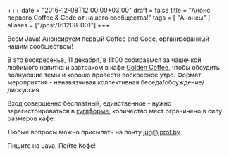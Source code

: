 +++
date = "2016-12-08T12:00:00+03:00"
draft = false
title = "Анонс первого Coffee & Code от нашего сообщества!"
tags = [
	"Анонсы"
]
aliases = ["/post/161208-001"]
+++

Всем Java! Анонсируем первый Coffee and Code, организованный нашим сообществом!

В это воскресенье, 11 декабря, в 11:00 собираемся за чашечкой любимого напитка и завтраком в кафе [Golden Coffee](https://goo.gl/maps/hESeFxfdAcF2), чтобы обсудить волнующие темы и хорошо провести воскресное утро. Формат мероприятия - ненавязчивая коллективная беседа/обсуждение/дискуссия.

Вход совершенно бесплатный, единственное - нужно зарегистрироваться в [гуглформе](https://goo.gl/forms/07CiWPZOmb5wYDkE2), количество мест ограничено в силу размеров кафе.

Любые вопросы можно присылать на почту [jug@jprof.by](mailto:jug@jprof.by).

Пишите на Java, Пейте Кофе!

<!--more-->
